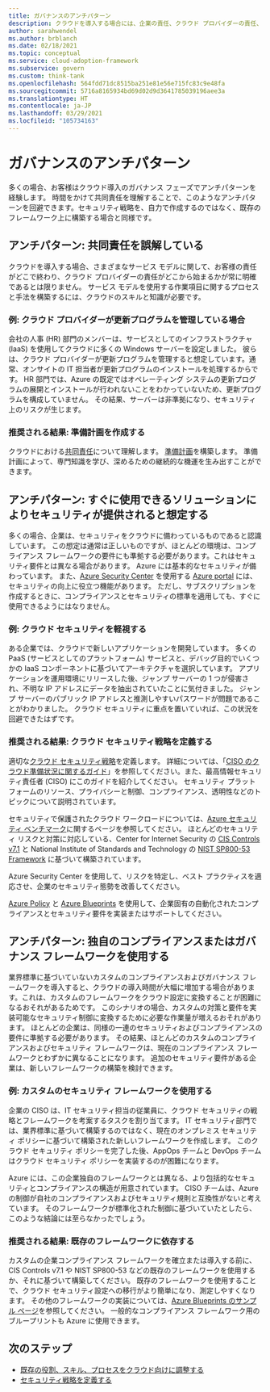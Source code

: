 ```yaml
---
title: ガバナンスのアンチパターン
description: クラウドを導入する場合には、企業の責任、クラウド プロバイダーの責任、クラウドのガバナンスとセキュリティの標準について理解してください。
author: sarahwendel
ms.author: brblanch
ms.date: 02/18/2021
ms.topic: conceptual
ms.service: cloud-adoption-framework
ms.subservice: govern
ms.custom: think-tank
ms.openlocfilehash: 564fdd71dc8515ba251e81e56e715fc83c9e48fa
ms.sourcegitcommit: 5716a8165934bd69d02d9d3641785039196aee3a
ms.translationtype: HT
ms.contentlocale: ja-JP
ms.lasthandoff: 03/29/2021
ms.locfileid: "105734163"
---
```

# <a name="govern-antipatterns"></a>ガバナンスのアンチパターン

多くの場合、お客様はクラウド導入のガバナンス フェーズでアンチパターンを経験します。 時間をかけて共同責任を理解することで、このようなアンチパターンを回避できます。セキュリティ戦略を、自力で作成するのではなく、既存のフレームワーク上に構築する場合と同様です。

## <a name="antipattern-misunderstand-shared-responsibilities"></a>アンチパターン: 共同責任を誤解している

クラウドを導入する場合、さまざまなサービス モデルに関して、お客様の責任がどこで終わり、クラウド プロバイダーの責任がどこから始まるかが常に明確であるとは限りません。 サービス モデルを使用する作業項目に関するプロセスと手法を構築するには、クラウドのスキルと知識が必要です。

### <a name="example-assume-the-cloud-provider-manages-updates"></a>例: クラウド プロバイダーが更新プログラムを管理している場合

会社の人事 (HR) 部門のメンバーは、サービスとしてのインフラストラクチャ (IaaS) を使用してクラウドに多くの Windows サーバーを設定しました。 彼らは、クラウド プロバイダーが更新プログラムを管理すると想定しています。通常、オンサイトの IT 担当者が更新プログラムのインストールを処理するからです。 HR 部門では、Azure の既定ではオペレーティング システムの更新プログラムの展開とインストールが行われないことをわかっていないため、更新プログラムを構成していません。 その結果、サーバーは非準拠になり、セキュリティ上のリスクが生じます。

### <a name="preferred-outcome-create-a-readiness-plan"></a>推奨される結果: 準備計画を作成する

クラウドにおける[共同責任](/azure/security/fundamentals/shared-responsibility)について理解します。 [準備計画](../plan/adapt-roles-skills-processes.md)を構築します。 準備計画によって、専門知識を学び、深めるための継続的な機運を生み出すことができます。

## <a name="antipattern-assume-out-of-the-box-solutions-provide-security"></a>アンチパターン: すぐに使用できるソリューションによりセキュリティが提供されると想定する

多くの場合、企業は、セキュリティをクラウドに備わっているものであると認識しています。 この想定は通常は正しいものですが、ほとんどの環境は、コンプライアンス フレームワークの要件にも準拠する必要があります。これはセキュリティ要件とは異なる場合があります。 Azure には基本的なセキュリティが備わっています。 また、[Azure Security Center](/azure/security-center/) を使用する [Azure portal](https://portal.azure.com) には、セキュリティの向上に役立つ機能があります。 ただし、サブスクリプションを作成するときに、コンプライアンスとセキュリティの標準を適用しても、すぐに使用できるようにはなりません。

### <a name="example-neglect-cloud-security"></a>例: クラウド セキュリティを軽視する

ある企業では、クラウドで新しいアプリケーションを開発しています。 多くの PaaS (サービスとしてのプラットフォーム) サービスと、デバッグ目的でいくつかの IaaS コンポーネントに基づいてアーキテクチャを選択しています。 アプリケーションを運用環境にリリースした後、ジャンプ サーバーの 1 つが侵害され、不明な IP アドレスにデータを抽出されていたことに気付きました。 ジャンプ サーバーのパブリック IP アドレスと推測しやすいパスワードが問題であることがわかりました。 クラウド セキュリティに重点を置いていれば、この状況を回避できたはずです。

### <a name="preferred-outcome-define-a-cloud-security-strategy"></a>推奨される結果: クラウド セキュリティ戦略を定義する

適切な[クラウド セキュリティ戦略](../strategy/define-security-strategy.md)を定義します。 詳細については、「[CISO のクラウド準備状況に関するガイド](../govern/policy-compliance/cloud-security-readiness.md)」を参照してください。また、最高情報セキュリティ責任者 (CISO) にこのガイドを紹介してください。 セキュリティ プラットフォームのリソース、プライバシーと制御、コンプライアンス、透明性などのトピックについて説明されています。

セキュリティで保護されたクラウド ワークロードについては、[Azure セキュリティ ベンチマーク](/azure/security/benchmarks/introduction)に関するページを参照してください。 ほとんどのセキュリティ リスクと対策に対応している、Center for Internet Security の [CIS Controls v7.1](https://learn.cisecurity.org/cis-controls-download) と National Institute of Standards and Technology の [NIST SP800-53 Framework](https://www.nist.gov/privacy-framework/nist-sp-800-53) に基づいて構築されています。

Azure Security Center を使用して、リスクを特定し、ベスト プラクティスを適応させ、企業のセキュリティ態勢を改善してください。

[Azure Policy](/azure/governance/policy/overview) と [Azure Blueprints](/azure/governance/blueprints/overview) を使用して、企業固有の自動化されたコンプライアンスとセキュリティ要件を実装またはサポートしてください。

## <a name="antipattern-use-a-custom-compliance-or-governance-framework"></a>アンチパターン: 独自のコンプライアンスまたはガバナンス フレームワークを使用する

業界標準に基づいていないカスタムのコンプライアンスおよびガバナンス フレームワークを導入すると、クラウドの導入時間が大幅に増加する場合があります。これは、カスタムのフレームワークをクラウド設定に変換することが困難になるおそれがあるためです。 このシナリオの場合、カスタムの対策と要件を実装可能なセキュリティ制御に変換するために必要な作業量が増えるおそれがあります。 ほとんどの企業は、同様の一連のセキュリティおよびコンプライアンスの要件に準拠する必要があります。 その結果、ほとんどのカスタムのコンプライアンスおよびセキュリティ フレームワークは、現在のコンプライアンス フレームワークとわずかに異なることになります。 追加のセキュリティ要件がある企業は、新しいフレームワークの構築を検討できます。

### <a name="example-use-a-custom-security-framework"></a>例: カスタムのセキュリティ フレームワークを使用する

企業の CISO は、IT セキュリティ担当の従業員に、クラウド セキュリティの戦略とフレームワークを考案するタスクを割り当てます。 IT セキュリティ部門では、業界標準に基づいて構築するのではなく、現在のオンプレミス セキュリティ ポリシーに基づいて構築された新しいフレームワークを作成します。 このクラウド セキュリティ ポリシーを完了した後、AppOps チームと DevOps チームはクラウド セキュリティ ポリシーを実装するのが困難になります。

Azure には、この企業独自のフレームワークとは異なる、より包括的なセキュリティとコンプライアンスの構造が用意されています。 CISO チームは、Azure の制御が自社のコンプライアンスおよびセキュリティ規則と互換性がないと考えています。 そのフレームワークが標準化された制御に基づいていたとしたら、このような結論には至らなかったでしょう。

### <a name="preferred-outcome-rely-on-existing-frameworks"></a>推奨される結果: 既存のフレームワークに依存する

カスタムの企業コンプライアンス フレームワークを確立または導入する前に、CIS Controls v7.1 や NIST SP800-53 などの既存のフレームワークを使用するか、それに基づいて構築してください。 既存のフレームワークを使用することで、クラウド セキュリティ設定への移行がより簡単になり、測定しやすくなります。 その他のフレームワークの実装については、[Azure Blueprints のサンプル ページ](/azure/governance/blueprints/samples/)を参照してください。 一般的なコンプライアンス フレームワーク用のブループリントも Azure に使用できます。

## <a name="next-steps"></a>次のステップ

- [既存の役割、スキル、プロセスをクラウド向けに調整する](../plan/adapt-roles-skills-processes.md)
- [セキュリティ戦略を定義する](../strategy/define-security-strategy.md)
